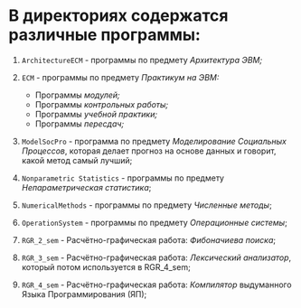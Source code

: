 # В директориях содержатся различные программы:

1. ` ArchitectureECM ` - программы по предмету *Архитектура ЭВМ;*
2. `ECM` - программы по предмету *Практикум на ЭВМ:*
    * Программы *модулей;*
    * Программы *контрольных работы;*
    * Программы *учебной практики;*
    * Программы *пересдач;*

3. `ModelSocPro` - программа по предмету *Моделирование Социальных Процессов*, которая делает прогноз на основе данных и говорит, какой метод самый лучший;

4. `Nonparametric Statistics` - программы по предмету *Непараметрическая статистика*;

5. `NumericalMethods` - программы по предмету *Численные методы*;

6. `OperationSystem` - программы по предмету *Операционные системы*;

7. `RGR_2_sem` - Расчётно-графическая работа: *Фибоначиева поиска*;

8. `RGR_3_sem` - Расчётно-графическая работа: *Лексический анализатор*, который потом используется в  RGR_4_sem;

9. `RGR_4_sem` - Расчётно-графическая работа: *Компилятор* выдуманного Языка Программирования (ЯП);